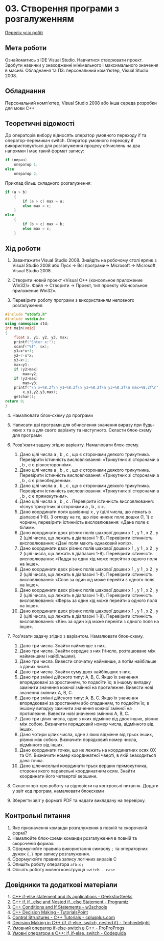 # 03. Створення програми з розгалуженням

[Перелік усіх робіт](README.md)

## Мета роботи 

Ознайомитись з IDE Visual Studio. Навчитися створювати проект. Здобути навички у знаходженнi мінімального і максимального значення в масиві.
Обладнання та ПЗ: персональний комп’ютер, Visual Studio 2008.

## Обладнання

Персональний комп’ютер, Visual Studio 2008 або інша середа розробки для мови C++


## Теоретичні відомості

До операторів вибору відносять оператор умовного переходу if та оператор-перемикач switch. Оператор умовного переходу if використовується для розгалуження процесу обчислень на два напрямки і має такий формат запису:
```cpp
if (вираз) 
	оператор 1;
else
	оператор 2;
```
Приклад більш складного розгалуження:
```cpp
if (а > b)
	{ 
		if (а > с) max = а;
		else max = с; 
	}
else 
	{
		if (b > c) max = b;
		else max = c; 
	}
```



## Хід роботи


1. Завантажити Visual Studio 2008. Знайдіть на робочому столі ярлик з Visual Studio 2008 або Пуск → Всі програми→ Microsoft → Microsoft Visual Studio 2008.

2. Створити новий проект «Visual C++ (консольное приложение Win32)». Файл → Cтворити → Проект, тип проекту «Консольное приложение Win32».

3. Перевірити роботу програми з використанням неповного розгалуження:
```cpp
#include "stdafx.h"
#include <stdio.h>
using namespace std;
int main(void)
{   
	float x, y1, y2, y3, max;
	printf("Enter x:");   
	scanf("%f", &x);
	y1=x*x+1; 
	y2=7-x*x;  
	y3=x+1;
	max=y1;   
	if (y2>max)  
	    max=y2;  
	if (y3>max)   
	    max=y3; 
	printf("\n x=%8.2f\n y1=%8.2f\n y2=%8.2f\n y3=%8.2f\n max=%8.2f\n",
		x,y1,y2,y3,max); 
	getchar();
return 0;
}
```
4. Намалювати блок-схему до програми
5. Написати дві програми для обчислення значення виразу при будь-яких х та а для свого варіанту та наступного. Скласти блок-схему для програми
6. Розв'язати задачу згідно варіанту. Намалювати блок-схему.
	1. Дано цілі числа a , b , c , що є сторонами деякого трикутника. Перевірити істинність висловлювання: «Трикутник зі сторонами a , b , c є рівностороннім».
	2. Дано цілі числа a , b , c , що є сторонами деякого трикутника. Перевірити істинність висловлювання: «Трикутник зі сторонами a , b , c є рівнобедреним».
	3. Дано цілі числа a , b , c , що є сторонами деякого трикутника. Перевірити істинність висловлювання: «Трикутник зі сторонами a , b , c є прямокутним».
	4. Дано цілі числа a , b , c . Перевірити істинність висловлювання: «Існує трикутник зі сторонами a , b , c ».
	5. Дано координати поля шахівниці x , y (цілі числа, що лежать в діапазоні 1-8). З огляду на те, що ліве нижнє поле дошки (1, 1) є чорним, перевірити істинність висловлювання: «Дане поле є білим».
	6. Дано координати двох різних полів шахової дошки x 1 , y 1 , x 2 , y 2 (цілі числа, що лежать в діапазоні 1-8). Перевірити істинність висловлювання: «Дані поля мають однаковий колір».
	7. Дано координати двох різних полів шахової дошки x 1 , y 1 , x 2 , y 2 (цілі числа, що лежать в діапазоні 1-8). Перевірити істинність висловлювання: «Ладдя за один хід може перейти з одного поля на інше».
	8. Дано координати двох різних полів шахової дошки x 1 , y 1 , x 2 , y 2 (цілі числа, що лежать в діапазоні 1-8). Перевірити істинність висловлювання: «Слон за один хід може перейти з одного поля на інше».
	9. Дано координати двох різних полів шахової дошки x 1 , y 1 , x 2 , y 2 (цілі числа, що лежать в діапазоні 1-8). Перевірити істинність висловлювання: «Ферзь за один хід може перейти з одного поля на інше».
	10. Дано координати двох різних полів шахової дошки x 1 , y 1 , x 2 , y 2 (цілі числа, що лежать в діапазоні 1-8). Перевірити істинність висловлювання: «Кінь за один хід може перейти з одного поля на інше».

7. Роз'язати задачу згідно з варіантом. Намалювати блок-схему.
	1. Дано три числа. Знайти найменше з них.
	2. Дано три числа. Знайти середнє з них (Число, розташоване між найменшим і найбільшим).
	3. Дано три числа. Вивести спочатку найменше, а потім найбільше з даних чисел.
	4. Дано три числа. Знайти суму двох найбільших з них.
	5. Дано три змінні дійсного типу: A, B, C. Якщо їх значення впорядковані за зростанням, то подвоїти їх; в іншому випадку замінити значення кожної змінної на протилежне. Вивести нові значення змінних A, B, C.
	6. Дано три змінні дійсного типу: A, B, C. Якщо їх значення впорядковані за зростанням або спаданням, то подвоїти їх; в іншому випадку замінити значення кожної змінної на протилежне. Вивести нові значення змінних A, B, C.
	7. Дано три цілих числа, одне з яких відмінне від двох інших, рівних між собою. Визначити порядковий номер числа, відмінного від інших.
	8. Дано чотири цілих числа, одне з яких відмінне від трьох інших, рівних між собою. Визначити порядковий номер числа, відмінного від інших.
	9. Дано координати точки, що не лежить на координатних осях OX та OY. Визначити номер координатної чверті, в якій знаходиться дана точка.
	10. Дано цілочисельні координати трьох вершин прямокутника, сторони якого паралельні координатним осям. Знайти координати його четвертої вершини.

8. Скласти звіт про роботу та відповісти на контрольні питання. Додати у звіт код програм, намалювати блоксхеми
9. Зберегти звіт у форматі PDF та надати викладачу на перевірку.

## Контрольні питання

1.	Яке призначення команди розгалуження в повній та скороченій формі?
2.	Намалюйте блок-схеми команди розгалуження в повній та скороченій формах: 
3.	Сформулюйте правила використання  символу `;` та операторних дужок `{,}` при запису розгалуження. 
4.	Сформулюйте правила запису логічних виразів С
5.  Опишіть роботу оператора `a?b:c;`
6.  Опішіть роботу мовної конструкції `switch - case`

## Довідники та додаткові матеріали

1. [C++ if-else statement and its applications - GeeksforGeeks](https://www.geeksforgeeks.org/cpp-if-else-statement-and-its-applications/) 
2. [C++ if, if...else and Nested if...else Statement - Programiz](https://www.programiz.com/cpp-programming/if-else) 
3. [C++ Conditions and If Statements - w3schools](https://www.w3schools.com/cpp/cpp_conditions.asp) 
4. [C++ Decision Making - TutorialsPoint](https://www.tutorialspoint.com/cplusplus/cpp_decision_making.htm) 
5. [Control Structures - C++ Tutorials - cplusplus.com](https://www.cplusplus.com/doc/tutorial/control/) 
6. [Decision Making in C++ (if, if-else, switch, nested if) - Techiedelight](https://www.techiedelight.com/decision-making-cpp/) 
7. [Умовний оператор if-else-switch в C++ - ProProProgs](https://proproprogs.com/cpp-if-else-switch/) 
8. [Умовні оператори в C++: if, if-else, switch - Codeguida](https://codeguida.com/post/556)